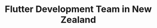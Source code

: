 ---
title: Flutter Development Team in New Zealand
permalink: /landings/flutter-developer-new-zealand
technology: Flutter
location: New Zealand
---